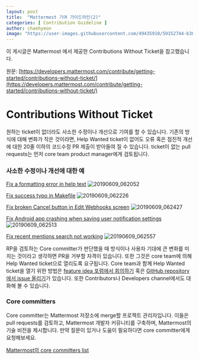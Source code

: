 ```yaml
---
layout: post
title:  "Mattermost 기여 가이드라인(2)"
categories: [ Contribution Guideline ]
author: chaehyeon
image: "https://user-images.githubusercontent.com/49435910/59152744-b3014880-8a85-11e9-9b3c-b0350e0e94f5.png"
---
```

이 게시글은 Mattermost 에서 제공한 Contributions Without Ticket을 참고했습니다.

원문: [https://developers.mattermost.com/contribute/getting-started/contributions-without-ticket/](https://developers.mattermost.com/contribute/getting-started/contributions-without-ticket/)

# Contributions Without Ticket

원하는 ticket이 없더라도 사소한 수정이나 개선으로 기여를 할 수 있습니다.
기존의 방식에 대해 변화가 작은 것이라면, Help Wanted ticket이 없어도 오류 혹은 점진적 개선에 대한 20줄 이하의 코드수정 PR 제출이 받아들여 질 수 있습니다.
ticket이 없는 pull requests는 먼저 core team product manager에게 검토됩니다.

### 사소한 수정이나 개선에 대한 예
[Fix a formatting error in help text](https://github.com/mattermost/mattermost-server/pull/5640)
![20190609_062052](https://user-images.githubusercontent.com/49435910/59152436-ce1c8a00-8a7e-11e9-9e9a-a71aabf3896a.png)


[Fix success typo in Makefile](https://github.com/mattermost/mattermost-server/pull/5809)
![20190609_062226](https://user-images.githubusercontent.com/49435910/59152441-fb693800-8a7e-11e9-9dfe-32765223127f.png)


[Fix broken Cancel button in Edit Webhooks screen](https://github.com/mattermost/mattermost-server/pull/5612)
![20190609_062427](https://user-images.githubusercontent.com/49435910/59152453-42572d80-8a7f-11e9-9085-db40b00367c5.png)


[Fix Android app crashing when saving user notification settings](https://github.com/mattermost/mattermost-mobile/pull/364)
![20190609_062513](https://user-images.githubusercontent.com/49435910/59152462-5dc23880-8a7f-11e9-88e2-1a6b4fc06df0.png)


[Fix recent mentions search not working](https://github.com/mattermost/mattermost-server/pull/5878)
![20190609_062557](https://user-images.githubusercontent.com/49435910/59152471-75012600-8a7f-11e9-8ba9-cf45f45ba748.png)


RP을 검토하는 Core committer가 판단했을 때 방식이나 사용자 기대에 큰 변화를 미치는 것이라고 생각하면 PR을 거부할 자격이 있습니다. 또한 그것은 core team에 의해 Help Wanted ticket으로 열리도록 요구됩니다.
Core team과 함께 Help Wanted ticket을 열기 위한 방법은 [feature idea 포럼에서 회의하기](https://www.mattermost.org/feature-ideas/) 혹은 [GitHub repository에서 issue 올리기](https://github.com/mattermost/mattermost-server/issues/new)가 있습니다.
또한 Contributors나 Developers channel에서도 대화해 볼 수 있습니다.

### Core committers
Core committer는 Mattermost 저장소에 merge할 프로젝트 관리자입니다. 이들은 pull requests를 검토하고, Mattermost 개발자 커뮤니티를 구축하며, Mattermost의 기술 비전을 제시합니다.
만약 질문이 있거나 도움이 필요하다면 core committer에게 요청해보세요.

[Mattermost의 core committers list](https://developers.mattermost.com/contribute/getting-started/core-committers/)
